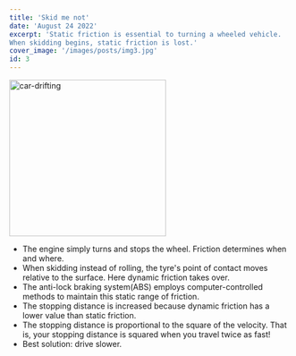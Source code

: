```yaml
---
title: 'Skid me not'
date: 'August 24 2022'
excerpt: 'Static friction is essential to turning a wheeled vehicle.
When skidding begins, static friction is lost.'
cover_image: '/images/posts/img3.jpg'
id: 3
---
```


<img src='/images/posts/img3.jpg' width='280' alt='car-drifting' />

- The engine simply turns and stops the wheel. Friction determines when and where.
- When skidding instead of rolling, the tyre's point of contact moves relative to the surface. Here dynamic friction takes over.
- The anti-lock braking system(ABS) employs computer-controlled methods to maintain this static range of friction.
- The stopping distance is increased because dynamic friction has a lower value than static friction.
- The stopping distance is proportional to the square of the velocity.
  That is, your stopping distance is squared when you travel twice as fast!
- Best solution: drive slower.
